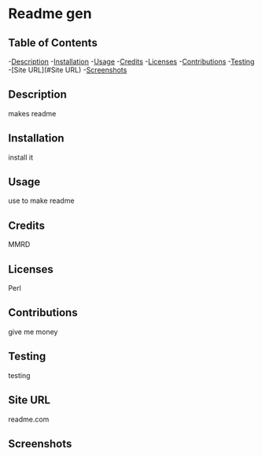 
  # Readme gen

  ## Table of Contents
  -[Description](#Description)
  -[Installation](#Installation)
  -[Usage](#Usage)
  -[Credits](#Credits)
  -[Licenses](#Licenses)
  -[Contributions](#Contributions)
  -[Testing](#Testing)
  -[Site URL](#Site URL)
  -[Screenshots](#Screenshots)

  ## Description
  makes readme

  ## Installation
  install it

  ## Usage
  use to make readme

  ## Credits
  MMRD

  ## Licenses
  Perl

  ## Contributions
  give me money

  ## Testing
  testing

  ## Site URL
  readme.com

  ## Screenshots
  

